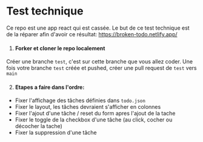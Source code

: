 # Test technique

Ce repo est une app react qui est cassée. Le but de ce test technique est de la réparer afin d'avoir ce résultat: https://broken-todo.netlify.app/

1. #### Forker et cloner le repo localement

Créer une branche `test`, c'est sur cette branche que vous allez coder. Une fois votre branche `test` créée et pushed, créer une pull request de `test` vers `main`

2. #### Etapes a faire dans l'ordre:

- Fixer l'affichage des tâches définies dans `todo.json`
- Fixer le layout, les tâches devraient s'afficher en colonnes
- Fixer l'ajout d'une tâche / reset du form apres l'ajout de la tache
- Fixer le toggle de la checkbox d'une tâche (au click, cocher ou décocher la tache)
- Fixer la suppression d'une tâche
